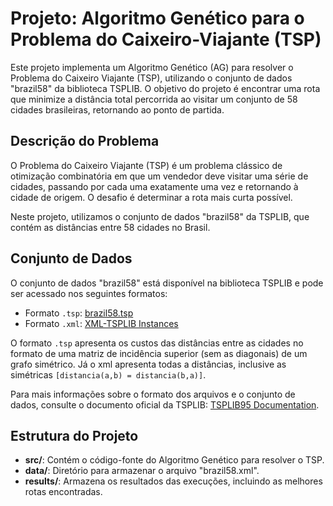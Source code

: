 # Projeto: Algoritmo Genético para o Problema do Caixeiro-Viajante (TSP)

Este projeto implementa um Algoritmo Genético (AG) para resolver o Problema do Caixeiro Viajante (TSP), utilizando o conjunto de dados "brazil58" da biblioteca TSPLIB. O objetivo do projeto é encontrar uma rota que minimize a distância total percorrida ao visitar um conjunto de 58 cidades brasileiras, retornando ao ponto de partida.

## Descrição do Problema

O Problema do Caixeiro Viajante (TSP) é um problema clássico de otimização combinatória em que um vendedor deve visitar uma série de cidades, passando por cada uma exatamente uma vez e retornando à cidade de origem. O desafio é determinar a rota mais curta possível.

Neste projeto, utilizamos o conjunto de dados "brazil58" da TSPLIB, que contém as distâncias entre 58 cidades no Brasil.

## Conjunto de Dados

O conjunto de dados "brazil58" está disponível na biblioteca TSPLIB e pode ser acessado nos seguintes formatos:

- Formato `.tsp`: [brazil58.tsp](http://elib.zib.de/pub/mp-testdata/tsp/tsplib/tsp/brazil58.tsp)
- Formato `.xml`: [XML-TSPLIB Instances](http://comopt.ifi.uni-heidelberg.de/software/TSPLIB95/XML-TSPLIB/instances/)

O formato `.tsp` apresenta os custos das distâncias entre as cidades no formato de uma matriz de incidência superior (sem as diagonais) de um grafo simétrico. Já o xml apresenta todas a distâncias, inclusive as simétricas `[distancia(a,b) = distancia(b,a)]`.

Para mais informações sobre o formato dos arquivos e o conjunto de dados, consulte o documento oficial da TSPLIB: [TSPLIB95 Documentation](http://comopt.ifi.uni-heidelberg.de/software/TSPLIB95/tsp95.pdf).

## Estrutura do Projeto

- **src/**: Contém o código-fonte do Algoritmo Genético para resolver o TSP.
- **data/**: Diretório para armazenar o arquivo "brazil58.xml".
- **results/**: Armazena os resultados das execuções, incluindo as melhores rotas encontradas.


